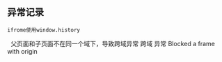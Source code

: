  
 ## 异常记录
    ifrome使用window.history
    父页面和子页面不在同一个域下，导致跨域异常
    跨域 异常 Blocked a frame with origin
